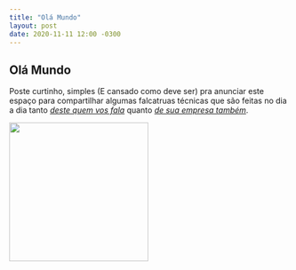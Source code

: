 ```yaml
---
title: "Olá Mundo"
layout: post
date: 2020-11-11 12:00 -0300
---
```


## Olá Mundo

Poste curtinho, simples (E cansado como deve ser) pra anunciar este espaço para compartilhar algumas falcatruas técnicas que são feitas no dia a dia tanto [_deste quem vos fala_](https://twitter.com/pqatsi) quanto [_de sua empresa também_](https://zenithtecnologia.com.br/).

<img src="https://i.ytimg.com/vi/JQNBPBrIUpk/maxresdefault.jpg" width="250">
